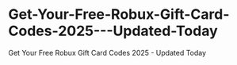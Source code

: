 # Get-Your-Free-Robux-Gift-Card-Codes-2025---Updated-Today
Get Your Free Robux Gift Card Codes 2025 - Updated Today
